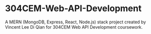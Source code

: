 # 304CEM-Web-API-Development
A MERN (MongoDB, Express, React, Node.js) stack project created by Vincent Lee Di Qian for 304CEM Web API Development coursework.
